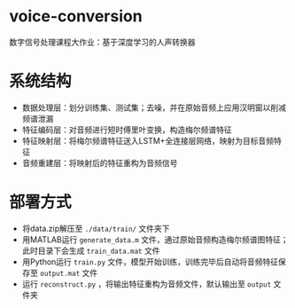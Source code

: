 # voice-conversion
数字信号处理课程大作业：基于深度学习的人声转换器

# 系统结构
- 数据处理层：划分训练集、测试集；去噪，并在原始音频上应用汉明窗以削减频谱泄漏
- 特征编码层：对音频进行短时傅里叶变换，构造梅尔频谱特征
- 特征映射层：将梅尔频谱特征送入LSTM+全连接层网络，映射为目标音频特征
- 音频重建层：将映射后的特征重构为音频信号

# 部署方式
- 将data.zip解压至 `./data/train/` 文件夹下
- 用MATLAB运行 `generate_data.m` 文件，通过原始音频构造梅尔频谱图特征；此时目录下会生成 `train_data.mat` 文件
- 用Python运行 `train.py` 文件，模型开始训练，训练完毕后自动将音频特征保存至 `output.mat` 文件
- 运行 `reconstruct.py` ，将输出特征重构为音频文件，默认输出至 `output` 文件夹
